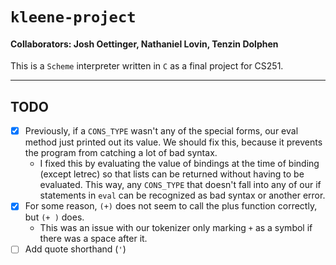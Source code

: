 `kleene-project`
================

#### Collaborators: Josh Oettinger, Nathaniel Lovin, Tenzin Dolphen

This is a `Scheme` interpreter written in `C` as a final project for CS251.

---

## TODO
-   [x] Previously, if a `CONS_TYPE` wasn't any of the special forms, our eval method just printed out its value. We should fix this, because it prevents the program from catching a lot of bad syntax.
    -   I fixed this by evaluating the value of bindings at the time of binding (except letrec) so that lists can be returned without having to be evaluated. This way, any `CONS_TYPE` that doesn't fall into any of our if statements in `eval` can be recognized as bad syntax or another error.
-   [x] For some reason, `(+)` does not seem to call the plus function correctly, but `(+ )` does.
    -   This was an issue with our tokenizer only marking `+` as a symbol if there was a space after it.
-   [ ] Add quote shorthand (`'`)

